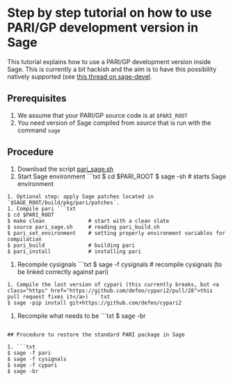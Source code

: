

# Step by step tutorial on how to use PARI/GP development version in Sage

This tutorial explains how to use a PARI/GP development version inside Sage. This is currently a bit hackish and the aim is to have this possibility natively supported (see <a class="https" href="https://groups.google.com/forum/#!topic/sage-devel/nTwhCV89FXE">this thread on sage-devel</a>. 


## Prerequisites

1. We assume that your PARI/GP source code is at `$PARI_ROOT` 
1. You need version of Sage compiled from source that is run with the command `sage` 

## Procedure

1. Download the script <a href="PariDevInSage/pari_sage.sh">pari_sage.sh</a> 
1. Start Sage environment ```txt
$ cd $PARI_ROOT
$ sage -sh                # starts Sage environment
```
1. Optional step: apply Sage patches located in `$SAGE_ROOT/build/pkg/pari/patches`. 
1. Compile pari ```txt
$ cd $PARI_ROOT
$ make clean              # start with a clean slate
$ source pari_sage.sh     # reading pari_build.sh
$ pari_set_environment    # setting properly environment variables for compilation
$ pari_build              # building pari
$ pari_install            # installing pari
```
1. Recompile cysignals ```txt
$ sage -f cysignals       # recompile cysignals (to be linked correctly against pari)
```
1. Compile the last version of cypari (this currently breaks, but <a class="https" href="https://github.com/defeo/cypari2/pull/28">this pull request fixes it</a>) ```txt
$ sage -pip install git+https://github.com/defeo/cypari2
```
1. Recompile what needs to be ```txt
$ sage -br
```

## Procedure to restore the standard PARI package in Sage

1. ```txt
$ sage -f pari
$ sage -f cysignals
$ sage -f cypari
$ sage -br
```
